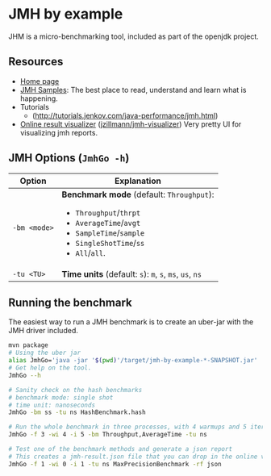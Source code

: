 JMH by example
==============================================================================

JHM is a micro-benchmarking tool, included as part of the openjdk project.

Resources
------------------------------------------------------------------------------

* [Home page](http://openjdk.java.net/projects/code-tools/jmh/)
* [JMH Samples](http://hg.openjdk.java.net/code-tools/jmh/file/tip/jmh-samples/src/main/java/org/openjdk/jmh/samples/): The best place to read, understand and learn what is happening.
* Tutorials
    - (http://tutorials.jenkov.com/java-performance/jmh.html)
* [Online result visualizer](https://jmh.morethan.io) ([jzillmann/jmh-visualizer](https://github.com/jzillmann/jmh-visualizer)) Very pretty UI for visualizing jmh reports.

JMH Options (`JmhGo -h`)
------------------------------------------------------------------------------

Option       | Explanation
-------------|-------------------------------------------------------------------------------------------------------------------------------------------------------------------------------------------------
`-bm <mode>` | **Benchmark mode** (default: `Throughput`): <ul><li>`Throughput`/`thrpt`</li><li>`AverageTime`/`avgt`</li><li>`SampleTime`/`sample`</li><li>`SingleShotTime`/`ss`</li><li>`All`/`all`.</li></ul>
`-tu <TU>`   | **Time units** (default: `s`): `m`, `s`, `ms`, `us`, `ns`

Running the benchmark
------------------------------------------------------------------------------

The easiest way to run a JMH benchmark is to create an uber-jar with the JMH driver included.

```bash
mvn package
# Using the uber jar
alias JmhGo='java -jar '$(pwd)'/target/jmh-by-example-*-SNAPSHOT.jar'
# Get help on the tool.
JmhGo --h

# Sanity check on the hash benchmarks
# benchmark mode: single shot
# time unit: nanoseconds
JmhGo -bm ss -tu ns HashBenchmark.hash

# Run the whole benchmark in three processes, with 4 warmups and 5 iterations
JmhGo -f 3 -wi 4 -i 5 -bm Throughput,AverageTime -tu ns

# Test one of the benchmark methods and generate a json report
# This creates a jmh-result.json file that you can drop in the online visualiser.
JmhGo -f 1 -wi 0 -i 1 -tu ns MaxPrecisionBenchmark -rf json
```
